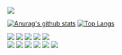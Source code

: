 <a href="https://www.x.com/bitficker/"><img src="https://img.shields.io/badge/instagram-%23E4405F.svg?&style=for-the-badge&logo=instagram&logoColor=white"></a>
  
[![Anurag's github stats](https://github-readme-stats.vercel.app/api?username=curi-dev&show_icons=true&hide=contribs&theme=dracula)](https://github.com/anuraghazra/github-readme-stats)<addr>
[![Top Langs](https://github-readme-stats.vercel.app/api/top-langs/?username=curi-dev&layout=compact)](https://github.com/anuraghazra/github-readme-stats)

<img src="https://img.shields.io/badge/html5%20-%23E34F26.svg?&style=for-the-badge&logo=html5&logoColor=white"><addr>
<img src="https://img.shields.io/badge/css3%20-%231572B6.svg?&style=for-the-badge&logo=css3&logoColor=white"><addr>
<img src="https://img.shields.io/badge/javascript%20-%23323330.svg?&style=for-the-badge&logo=javascript&logoColor=%23F7DF1E"><addr>
<img src="https://img.shields.io/badge/node.js%20-%2343853D.svg?&style=for-the-badge&logo=node.js&logoColor=white"><addr>
<img src="https://img.shields.io/badge/typescript%20-%23007ACC.svg?&style=for-the-badge&logo=typescript&logoColor=white"><addr>  
<img src="https://img.shields.io/badge/express.js%20-%23404d59.svg?&style=for-the-badge"><addr>
<img src="https://img.shields.io/badge/react%20-%2320232a.svg?&style=for-the-badge&logo=react&logoColor=%2361DAFB"><addr>
<img src="https://img.shields.io/badge/Go-00ADD8?style=for-the-badge&logo=go&logoColor=white"><addr>
<img src="https://img.shields.io/badge/C%23-239120?style=for-the-badge&logo=c-sharp&logoColor=white"><addr>
<img src="https://img.shields.io/badge/SQL-003B57?style=for-the-badge&logo=sql&logoColor=white"><addr>
<img src="https://img.shields.io/badge/react_native%20-%2320232a.svg?&style=for-the-badge&logo=react&logoColor=%2361DAFB">

